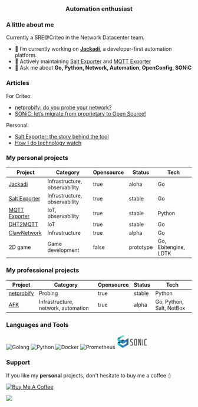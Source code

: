 <h3 align="center">Automation enthusiast</h3>

### A little about me

Currently a SRE@Criteo in the Network Datacenter team.

- :telescope: I’m currently working on [**Jackadi**](https://github.com/jackadi-io/jackadi), a developer-first automation platform.
- :wrench: Actively maintaining [Salt Exporter](https://github.com/kpetremann/salt-exporter)  and [MQTT Exporter](https://github.com/kpetremann/mqtt-exporter)
- :speech_balloon: Ask me about **Go, Python, Network, Automation, OpenConfig, SONiC**

### Articles

For Criteo:
- [netprobify: do you probe your network?](https://medium.com/criteo-engineering/do-you-probe-your-network-a00c0ea1f994)
- [SONiC: let’s migrate from proprietary to Open Source!](https://medium.com/criteo-engineering/sonic-lets-migrate-from-proprietary-to-open-source-94b03851ccca)

Personal:
- [Salt Exporter: the story behind the tool](https://dev.to/k_petrem/salt-exporter-the-story-behind-the-tool-56ml)
- [How I do technology watch](https://dev.to/k_petrem/how-i-do-technology-watch-lmf)

### My personal projects

| **Project** | **Category** | **Opensource** | **Status** | **Tech** |
|---|---|---|---|---|
| [Jackadi](https://github.com/jackadi-io/jackadi) | Infrastructure, observability | true | aloha | Go |
| [Salt Exporter](https://github.com/kpetremann/salt-exporter) | Infrastructure, observability | true | stable | Go |
| [MQTT Exporter](https://github.com/kpetremann/mqtt-exporter) | IoT, observability | true | stable | Python |
| [DHT2MQTT](https://github.com/kpetremann/dht2mqtt) | IoT | true | stable | Go |
| [ClawNetwork](https://github.com/kpetremann/claw-network) | Infrastructure | true | alpha | Go |
| 2D game | Game development | false | prototype | Go, Ebitengine, LDTK |


### My professional projects

| **Project** | **Category** | **Opensource** | **Status** | **Tech** |
|---|---|---|---|---|
| [netprobify](https://github.com/criteo/netprobify) | Probing | true | stable | Python |
| [AFK](https://criteo.github.io/AFK) | Infrastructure, network, automation | true | alpha | Go, Python, Salt, NetBox |

### Languages and Tools

<p align="left">
  <img src="https://cdn.jsdelivr.net/gh/devicons/devicon/icons/go/go-original-wordmark.svg" title="Golang" **alt="Golang" height="40" />
  <img src="https://cdn.jsdelivr.net/gh/devicons/devicon/icons/python/python-original.svg" title="Python" **alt="Python" height="40" />
  <img src="https://cdn.jsdelivr.net/gh/devicons/devicon/icons/docker/docker-original.svg" title="Docker" **alt="Docker" height="40" />
  <img src="https://cdn.jsdelivr.net/gh/devicons/devicon/icons/prometheus/prometheus-original.svg" title="Prometheus" **alt="Prometheus" height="40" />
  <img src="https://github.com/Azure/SONiC/blob/master/images/SONIC%20LOGO.jpg" title="SONiC" **alt="SONiC" height="40" />
</p>

### Support

If you like my **personal** projects, don't hesitate to buy me a coffee :)

<a href="https://www.buymeacoffee.com/kpetremann" target="_blank"><img src="https://cdn.buymeacoffee.com/buttons/v2/default-yellow.png" alt="Buy Me A Coffee" style="height: 60px !important;width: 217px !important;" ></a>

[![](https://img.shields.io/static/v1?label=Sponsor&message=%E2%9D%A4&logo=GitHub&color=%23fe8e86)](https://github.com/sponsors/kpetremann)
